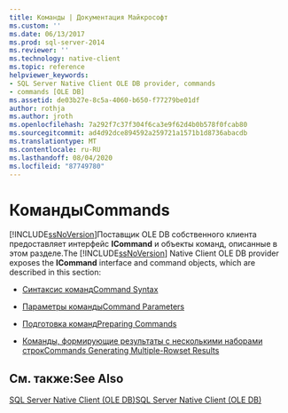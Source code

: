 ```yaml
---
title: Команды | Документация Майкрософт
ms.custom: ''
ms.date: 06/13/2017
ms.prod: sql-server-2014
ms.reviewer: ''
ms.technology: native-client
ms.topic: reference
helpviewer_keywords:
- SQL Server Native Client OLE DB provider, commands
- commands [OLE DB]
ms.assetid: de03b27e-8c5a-4060-b650-f77279be01df
author: rothja
ms.author: jroth
ms.openlocfilehash: 7a292f7c37f304f6ca3e9f62d4b0b578f0fcab80
ms.sourcegitcommit: ad4d92dce894592a259721a1571b1d8736abacdb
ms.translationtype: MT
ms.contentlocale: ru-RU
ms.lasthandoff: 08/04/2020
ms.locfileid: "87749780"
---
```

# <a name="commands"></a><span data-ttu-id="737a7-102">Команды</span><span class="sxs-lookup"><span data-stu-id="737a7-102">Commands</span></span>
  <span data-ttu-id="737a7-103">[!INCLUDE[ssNoVersion](../../includes/ssnoversion-md.md)]Поставщик OLE DB собственного клиента предоставляет интерфейс **ICommand** и объекты команд, описанные в этом разделе.</span><span class="sxs-lookup"><span data-stu-id="737a7-103">The [!INCLUDE[ssNoVersion](../../includes/ssnoversion-md.md)] Native Client OLE DB provider exposes the **ICommand** interface and command objects, which are described in this section:</span></span>  
  
-   [<span data-ttu-id="737a7-104">Синтаксис команд</span><span class="sxs-lookup"><span data-stu-id="737a7-104">Command Syntax</span></span>](command-syntax.md)  
  
-   [<span data-ttu-id="737a7-105">Параметры команды</span><span class="sxs-lookup"><span data-stu-id="737a7-105">Command Parameters</span></span>](command-parameters.md)  
  
-   [<span data-ttu-id="737a7-106">Подготовка команд</span><span class="sxs-lookup"><span data-stu-id="737a7-106">Preparing Commands</span></span>](preparing-commands.md)  
  
-   [<span data-ttu-id="737a7-107">Команды, формирующие результаты с несколькими наборами строк</span><span class="sxs-lookup"><span data-stu-id="737a7-107">Commands Generating Multiple-Rowset Results</span></span>](commands-generating-multiple-rowset-results.md)  
  
## <a name="see-also"></a><span data-ttu-id="737a7-108">См. также:</span><span class="sxs-lookup"><span data-stu-id="737a7-108">See Also</span></span>  
 [<span data-ttu-id="737a7-109">SQL Server Native Client (OLE DB)</span><span class="sxs-lookup"><span data-stu-id="737a7-109">SQL Server Native Client &#40;OLE DB&#41;</span></span>](../native-client/ole-db/sql-server-native-client-ole-db.md)  
  
  
